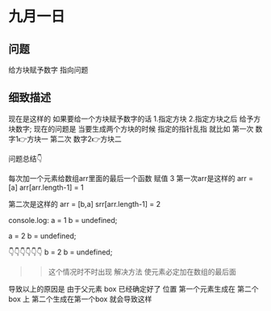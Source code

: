 # 九月一日
## 问题
给方块赋予数字 指向问题
## 细致描述 
现在是这样的 如果要给一个方块赋予数字的话 
1.指定方块
2.指定方块之后 给予方块数字; 
现在的问题是 当要生成两个方块的时候 指定的指针乱指 就比如
第一次 数字1👉方块一
第二次 数字2👉方块二

问题总结👇

每次加一个元素给数组arr里面的最后一个函数 赋值 3
第一次arr是这样的 
arr = [a]
arr[arr.length-1] = 1

第二次是这样的
arr = [b,a]
srr[arr.length-1] = 2

console.log:
a = 1
b = undefined;

a = 2
b = undefined;

👇👇👇👇👇👇
b = 2
b = undefined;

>> 这个情况时不时出现 解决方法  使元素必定加在数组的最后面

导致以上的原因是 由于父元素 box 已经确定好了  位置   第一个元素生成在 第二个box
上 第二个生成在第一个box 就会导致这样 